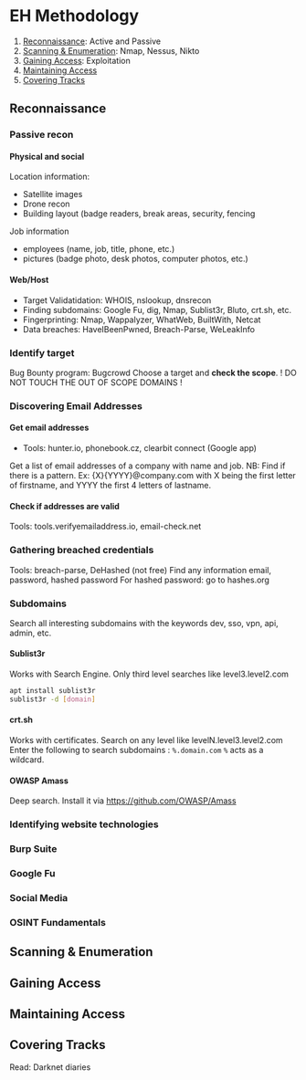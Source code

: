# EH Methodology
1. [Reconnaissance](#reconnaissance): Active and Passive
2. [Scanning & Enumeration](#scanning--enumeration): Nmap, Nessus, Nikto
3. [Gaining Access](#gaining-access): Exploitation
4. [Maintaining Access](#maintaining-access)
5. [Covering Tracks](#covering-tracks)

## Reconnaissance
### Passive recon
#### Physical and social
Location information:
- Satellite images
- Drone recon
- Building layout (badge readers, break areas, security, fencing

Job information
- employees (name, job, title, phone, etc.)
- pictures (badge photo, desk photos, computer photos, etc.)

#### Web/Host
- Target Validatidation: WHOIS, nslookup, dnsrecon
- Finding subdomains: Google Fu, dig, Nmap, Sublist3r, Bluto, crt.sh, etc.
- Fingerprinting: Nmap, Wappalyzer, WhatWeb, BuiltWith, Netcat
- Data breaches: HaveIBeenPwned, Breach-Parse, WeLeakInfo

### Identify target
Bug Bounty program: Bugcrowd
Choose a target and **check the scope**.  ! DO NOT TOUCH THE OUT OF SCOPE DOMAINS !

### Discovering Email Addresses
#### Get email addresses
- Tools: hunter.io, phonebook.cz, clearbit connect (Google app)

Get a list of email addresses of a company with name and job. 
NB: Find if there is a pattern. Ex: {X}{YYYY}@company.com with X being the first letter of firstname, and YYYY the first 4 letters of lastname. 

#### Check if addresses are valid 
Tools: tools.verifyemailaddress.io, email-check.net

### Gathering breached credentials 
Tools: breach-parse, DeHashed (not free)
Find any information email, password, hashed password
For hashed password: go to hashes.org 

### Subdomains
Search all interesting subdomains with the keywords dev, sso, vpn, api, admin, etc.
#### Sublist3r 
Works with Search Engine. Only third level searches like level3.level2.com 
```bash
apt install sublist3r
sublist3r -d [domain]
```
#### crt.sh
Works with certificates. Search on any level like levelN.level3.level2.com 
Enter the following to search subdomains : `%.domain.com`
`%` acts as a wildcard.

#### OWASP Amass
Deep search. Install it via https://github.com/OWASP/Amass
### Identifying website technologies

### Burp Suite

### Google Fu

### Social Media

### OSINT Fundamentals

## Scanning & Enumeration
## Gaining Access
## Maintaining Access
## Covering Tracks

Read:
Darknet diaries
<!--stackedit_data:
eyJoaXN0b3J5IjpbMTM3MTcxMDM3OSwtMjA4MTQ2MzIxNCwtMT
AxODM2MjY3LC00NzQ5OTA5ODgsLTE0NzMxMTUzNiwtMTI0NDE5
NzI5OCw3NjI3ODIxNjIsLTE4MzEzMzk4OSw0NjIwMjY2NzUsLT
ExNzY5NTc2OTMsLTEwMDc1MTIyMDgsLTUzMzcyNjg1MSwxNDQ0
MTY2OTI1LDEyOTE3OTI2NDVdfQ==
-->